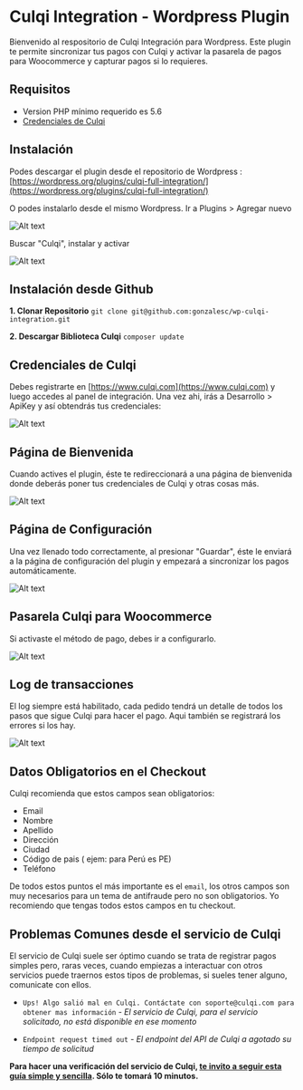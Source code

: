 # Culqi Integration - Wordpress Plugin

Bienvenido al respositorio de Culqi Integración para Wordpress. Este plugin te permite sincronizar tus pagos con Culqi y activar la pasarela de pagos para Woocommerce y capturar pagos si lo requieres.


## Requisitos ##

- Version PHP mínimo requerido es 5.6
- [Credenciales de Culqi](https://www.culqi.com)


## Instalación ##

Podes descargar el plugin desde el repositorio de Wordpress :
[https://wordpress.org/plugins/culqi-full-integration/](https://wordpress.org/plugins/culqi-full-integration/)


O podes instalarlo desde el mismo Wordpress. Ir a Plugins > Agregar nuevo

![Alt text](https://www.letsgodev.com/wp-content/uploads/2015/08/install_plugin1.png "Add New Plugin")

Buscar "Culqi", instalar y activar

![Alt text](https://www.letsgodev.com/wp-content/uploads/2015/07/plugin.jpg "Add New Plugin")


## Instalación desde Github ##

**1. Clonar Repositorio**
```git clone git@github.com:gonzalesc/wp-culqi-integration.git```

**2. Descargar Biblioteca Culqi**
```composer update```


## Credenciales de Culqi ##

Debes registrarte en [https://www.culqi.com](https://www.culqi.com) y luego accedes al panel de integración. Una vez ahi, irás a Desarrollo > ApiKey y así obtendrás tus credenciales:

![Alt text](https://www.letsgodev.com/wp-content/uploads/2019/04/apikey.png "Credenciales Culqi")

## Página de Bienvenida ##

Cuando actives el plugin, éste te redireccionará a una página de bienvenida donde deberás poner tus credenciales de Culqi y otras cosas más.

![Alt text](https://www.letsgodev.com/wp-content/uploads/2015/07/welcome.jpg "Welcome Page")


## Página de Configuración ##

Una vez llenado todo correctamente, al presionar "Guardar", éste le enviará a la página de configuración del plugin y empezará a sincronizar los pagos automáticamente.

![Alt text](https://www.letsgodev.com/wp-content/uploads/2015/07/settings.jpg "Configure you Settings page")


## Pasarela Culqi para Woocommerce ##

Si activaste el método de pago, debes ir a configurarlo.

![Alt text](https://www.letsgodev.com/wp-content/uploads/2015/07/woo2.jpg "Woocommerce Payment")


## Log de transacciones ##

El log siempre está habilitado, cada pedido tendrá un detalle de todos los pasos que sigue Culqi para hacer el pago. Aqui también se registrará los errores si los hay.

![Alt text](https://www.letsgodev.com/wp-content/uploads/2015/07/log.jpg "Log")


## Datos Obligatorios en el Checkout ##

Culqi recomienda que estos campos sean obligatorios:

- Email
- Nombre
- Apellido
- Dirección
- Ciudad
- Código de pais ( ejem: para Perú es PE)
- Teléfono

De todos estos puntos el más importante es el `email`, los otros campos son muy necesarios para un tema de antifraude pero no son obligatorios. Yo recomiendo que tengas todos estos campos en tu checkout.


## Problemas Comunes desde el servicio de Culqi ##

El servicio de Culqi suele ser óptimo cuando se trata de registrar pagos simples pero, raras veces, cuando empiezas a interactuar con otros servicios puede traernos estos tipos de problemas, si sueles tener alguno, comunicate con ellos.

- `Ups! Algo salió mal en Culqi. Contáctate con soporte@culqi.com para obtener mas información` - *El servicio de Culqi, para el servicio solicitado, no está disponible en ese momento*

- `Endpoint request timed out` - *El endpoint del API de Culqi a agotado su tiempo de solicitud*


**Para hacer una verificación del servicio de Culqi, [te invito a seguir esta guía simple y sencilla](https://blog.letsgodev.com/tips-es/verificar-servicio-de-culqi-en-10-minutos/). Sólo te tomará 10 minutos.**